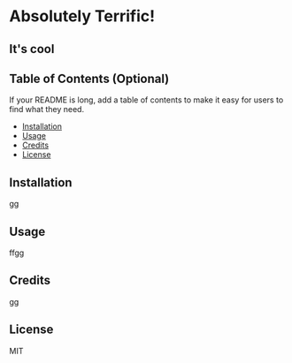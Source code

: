 # Absolutely Terrific!
## It's cool

## Table of Contents (Optional)
If your README is long, add a table of contents to make it easy for users to find what they need.
- [Installation](#installation)
- [Usage](#usage)
- [Credits](#credits)
- [License](#license)
## Installation
gg
## Usage
ffgg
## Credits
gg
## License
MIT
